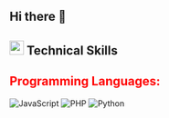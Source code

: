 ## Hi there 👋

<!--
**TarequeMahmud/TarequeMahmud** is a ✨ _special_ ✨ repository because its `README.md` (this file) appears on your GitHub profile.

Here are some ideas to get you started:

- 🔭 I’m currently working on ...
- 🌱 I’m currently learning ...
- 👯 I’m looking to collaborate on ...
- 🤔 I’m looking for help with ...
- 💬 Ask me about ...
- 📫 How to reach me: ...
- 😄 Pronouns: ...
- ⚡ Fun fact: ...
-->

## <img src="https://media2.giphy.com/media/QssGEmpkyEOhBCb7e1/giphy.gif?cid=ecf05e47a0n3gi1bfqntqmob8g9aid1oyj2wr3ds3mg700bl&rid=giphy.gif" width ="25"><b> Technical Skills</b>
### <h2 style="color: red; font-weight: bold;">Programming Languages:</h2>
![JavaScript](https://img.shields.io/badge/JAVASCRIPT-%230077B5.svg?&style=for-the-badge&color=black&logo=JAVASCRIPT&logoColor=yellow)
![PHP](https://img.shields.io/badge/PHP-%237A86B8.svg?&style=for-the-badge&color=777BB4&logo=php&logoColor=white)
![Python](https://img.shields.io/badge/PYTHON-%231000A1.svg?&style=for-the-badge&color=3B75A6&logo=python&logoColor=green)
